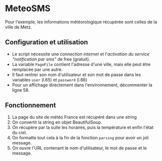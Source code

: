 # MeteoSMS

Pour l'exemple, les informations météorologique récupérée sont celles de la ville de Metz.

## Configuration et utilisation
- Le script nécessite une *connection internet* et l'*activation du service "notification par sms"* de free (gratuit).
- La variable `PageFile` contient l'adresse d'une ville, mais elle peut être remplacée par une autre.
- Il faut rentrer son nom d'utilisateur et son mot de passe dans les variables `user` (l.65) et `password` (l.66)
- Pour un affichage directement dans l'environnement, décommenter la ligne 58.

## Fonctionnement
1. La page du site de météo France est récupéré dans une string 
2. On convertit la string en objet BeautifulSoup. 
3. On récupère par la suite les horaires, puis la température et enfin l'état du ciel.
4. On formatte tout cela à la fin de la fonction `parsing` pour avoir un joli message.
5. On ouvre l'URL contenant le nom d'utilisateur, le mot de passe et le message.

